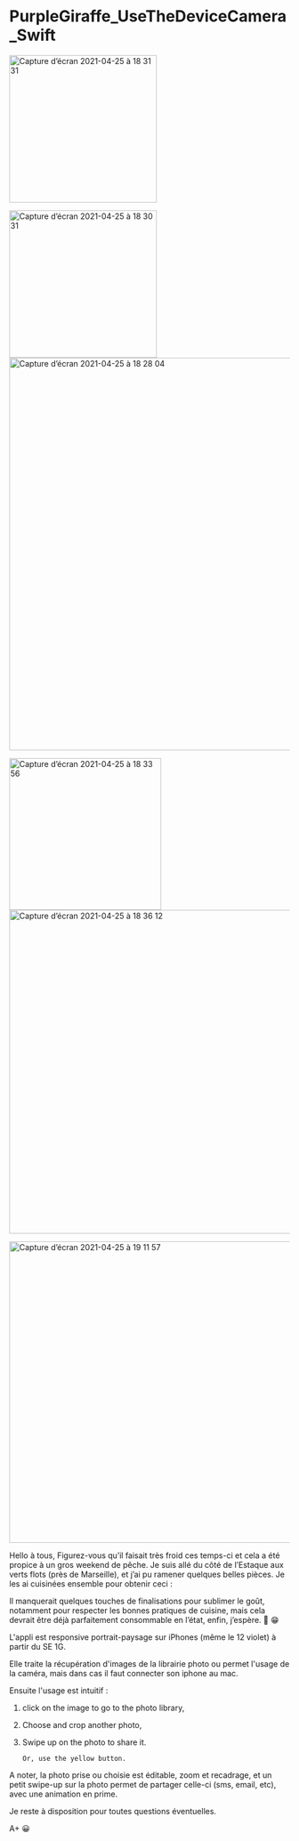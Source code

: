 
# PurpleGiraffe_UseTheDeviceCamera_Swift


<img width="265" alt="Capture d’écran 2021-04-25 à 18 31 31" src="https://user-images.githubusercontent.com/16688197/116001473-e5be7680-a5f4-11eb-8262-9b1268c8df59.png">

<img width="265" alt="Capture d’écran 2021-04-25 à 18 30 31" src="https://user-images.githubusercontent.com/16688197/116001794-adb83300-a5f6-11eb-95da-205ecdbcd538.png">                <img width="706" alt="Capture d’écran 2021-04-25 à 18 28 04" src="https://user-images.githubusercontent.com/16688197/116001804-bd377c00-a5f6-11eb-8585-be412a97978a.png">


<img width="273" alt="Capture d’écran 2021-04-25 à 18 33 56" src="https://user-images.githubusercontent.com/16688197/116001549-3e8e0f00-a5f5-11eb-8000-0895f919392f.png">                <img width="582" alt="Capture d’écran 2021-04-25 à 18 36 12" src="https://user-images.githubusercontent.com/16688197/116001538-36ce6a80-a5f5-11eb-96a6-ca193d972d1b.png">

<img width="542" alt="Capture d’écran 2021-04-25 à 19 11 57" src="https://user-images.githubusercontent.com/16688197/116002514-65027900-a5fa-11eb-8982-b026c832b04c.png">






Hello à tous,
Figurez-vous qu’il faisait très froid ces temps-ci et cela a été propice à un gros weekend de pêche. Je suis allé du côté de l’Estaque aux verts flots (près de Marseille), et j’ai pu ramener quelques belles pièces. Je les ai cuisinées ensemble pour obtenir ceci :

Il manquerait quelques touches de finalisations pour sublimer le goût, notamment pour respecter les bonnes pratiques de cuisine, mais cela devrait être déjà parfaitement consommable en l’état, enfin, j’espère. :fishing_pole_and_fish: :grin:


L'appli est responsive portrait-paysage sur iPhones (même le 12 violet) à partir du SE 1G.

Elle traite la récupération d'images de la librairie photo ou permet l'usage de la caméra, mais dans cas il faut connecter son iphone au mac.

Ensuite l'usage est intuitif :

1) click on the image to go to the photo library,

2) Choose and crop another photo,

3) Swipe up on the photo to share it.

       Or, use the yellow button.
       
 A noter, la photo prise ou choisie est éditable, zoom et recadrage, et un petit swipe-up sur la photo permet de partager celle-ci (sms, email, etc), avec une animation en prime.   


Je reste à disposition pour toutes questions éventuelles.

A+ 😀


       
